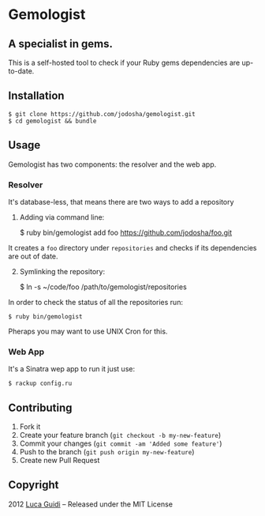 # Gemologist

## A specialist in gems.

This is a self-hosted tool to check if your Ruby gems dependencies are up-to-date.

## Installation

    $ git clone https://github.com/jodosha/gemologist.git
    $ cd gemologist && bundle

## Usage

Gemologist has two components: the resolver and the web app.

### Resolver

It's database-less, that means there are two ways to add a repository

1. Adding via command line:

    $ ruby bin/gemologist add foo https://github.com/jodosha/foo.git

It creates a `foo` directory under `repositories` and checks if its dependencies are out of date.

2. Symlinking the repository:

    $ ln -s ~/code/foo /path/to/gemologist/repositories

In order to check the status of all the repositories run:

    $ ruby bin/gemologist

Pheraps you may want to use UNIX Cron for this.

### Web App

It's a Sinatra wep app to run it just use:

    $ rackup config.ru

## Contributing

1. Fork it
2. Create your feature branch (`git checkout -b my-new-feature`)
3. Commit your changes (`git commit -am 'Added some feature'`)
4. Push to the branch (`git push origin my-new-feature`)
5. Create new Pull Request

## Copyright

2012 [Luca Guidi](http://lucaguidi.com) – Released under the MIT License
